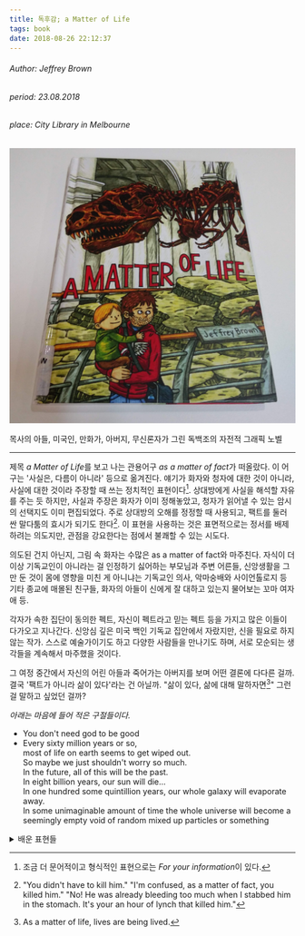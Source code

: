 ```yaml
---
title: 독후감; a Matter of Life
tags: book
date: 2018-08-26 22:12:37
---
```


###### Author: Jeffrey Brown
###### period: 23.08.2018  
###### place: City Library in Melbourne

![책표지](./picture_of_book.jpg)

목사의 아들, 미국인, 만화가, 아버지, 무신론자가 그린 독백조의 자전적 그래픽 노벨

---

제목 *a Matter of Life*를 보고 나는 관용어구
*as a matter of fact*가 떠올랐다.
이 어구는 '사실은, 다름이 아니라' 등으로 옮겨진다.
얘기가 화자와 청자에 대한 것이 아니라,
사실에 대한 것이라 주장할 때 쓰는 
정치적인 표현이다[^FYI].
상대방에게 사실을 해석할 자유를 주는 듯 하지만, 
사실과 주장은 화자가 이미 정해놓았고, 
청자가 읽어낼 수 있는 암시의 선택지도 이미 편집되었다.
주로 상대방의 오해를 정정할 때 사용되고,
팩트를 둘러 싼 말다툼의 효시가 되기도 한다[^말다툼].
이 표현을 사용하는 것은 표면적으로는 정서를 배제하려는 의도지만, 
관점을 강요한다는 점에서 불쾌할 수 있는 시도다.

의도된 건지 아닌지, 
그림 속 화자는 수많은 as a matter of fact와 마주친다.
자식이 더이상 기독교인이 아니라는 걸 
인정하기 싫어하는 부모님과 주변 어른들,
신앙생활을 그만 둔 것이 몸에 영향을 미친 게 아니냐는 기독교인 의사,
악마숭배와 사이언톨로지 등 기타 종교에 매몰된 친구들,
화자의 아들이 신에게 잘 대하고 있는지 물어보는 꼬마 여자애 등.

각자가 속한 집단이 동의한 펙트, 
자신이 펙트라고 믿는 펙트 등을 가지고 많은 이들이 
다가오고 지나간다. 
신앙심 깊은 미국 백인 기독교 집안에서 자랐지만, 
신을 필요로 하지 않는 작가. 
스스로 예술가이기도 하고 다양한 사람들을 만나기도 하며, 
서로 모순되는 생각들을 계속해서 마주했을 것이다.

그 여정 중간에서 자신의 어린 아들과 죽어가는 아버지를 보며 
어떤 결론에 다다른 걸까.
결국 '팩트가 아니라 삶이 있다'라는 건 아닐까.
"삶이 있다, 삶에 대해 말하자면[^삶]"
그런 걸 말하고 싶었던 걸까?



_아래는 마음에 들어 적은 구절들이다._
- You don't need god to be good
- Every sixty million years or so, <br>
most of life on earth seems to get wiped out. <br>
So maybe we just shouldn't worry so much. <br>
In the future, all of this will be the past. <br>
In eight billion years, our sun will die... <br>
In one hundred some quintillion years,
our whole galaxy will evaporate away. <br>
In some unimaginable amount of time 
the whole universe will become a seemingly empty 
void of random mixed up particles or something


[^FYI]: 조금 더 문어적이고 형식적인 표현으로는 *For your information*이 있다.
[^말다툼]: "You didn't have to kill him." "I'm confused, as a matter of fact, you killed him." "No! He was already bleeding too much when I stabbed him in the stomach. It's your an hour of lynch that killed him."
[^삶]: As a matter of life, lives are being lived. 

<details>
<summary>배운 표현들</summary>

| 배운 표현 | 이야기 | 뜻 |
| --- | --- | --- |
| it didn't hurt that - | 영문에서도 이런 식으로 완곡히 표현하기도 하는 구나 | - 하는 게 나쁘진 않았다 |
| senile | growing old and senile freaks me out | 망령되다, 노망나다 |
| minister | 장관으로밖에 몰랐는데 | 목사, 사제 |
| congregation |  | 신자, 사도 |
| crinkle | origami is all about crinkling and folding paper | 주름이 생기다, 잔주름  |
| skritch | urban dictionary 에서는 '수염을 검지의 바깥 쪽으로 문지를 때 생기는 소리'라고 한다, 책에서는 그림/낙서를 할 때 생기는 소리를 표현하는데 사용됐다 | 의성어 |
| 바스대다 | 어감이 이쁘다, '나는 침착해야 한다고 생각하면서도 바스대었다'  | 군짓을 하며 자꾸 조금 움직이다, 마음이 설레다 |
| fidget |  | 꼼지락거리다, 바스대다 |
| bonk | | 퉁퉁 부딪히다 |
| flaky | 페이스트리를 묘사할 때 사용되었다, 알아두면 빵집에서 써먹지 않을까? | 얇게 벗겨지는 |
| easygoing | 이제까지 '쉽게 나가는, 외향적인' 이란 뜻으로 알고 있었는데... | 태평한, 느긋한 |
| chaplain | | 군인 사제 |
| sermon | | 설교 |
| albeit (올-비에트) | everyone survived, albeit injured | 비록 -일지라도 |
| consistory | | 교회 회의, 종교 법정 |
| detrimental | "forget this worship stuff, it's detrimental to our spiritiual well being," said a minister | 해로운 |
| extraneous | | 관련 없는 |
| communion | | 성찬식, 영성체, 종교 단체, 교감 |
| regurgitate (뤼-걸지테잍) | I realized that I've been regurgitating some else's words | (삼킨 음식물을 입 안으로 다시) 역류시키다, (듣거나 읽은 내용을 별 생각 없이) 반복하다 |
| hernia | 내장이 제위치에서 벗어난 걸 뜻한다고 한다 | 탈장 |
| push someone's button | reddit 에서도 이 표현을 이용한 농담조의 댓글을 읽었다, 인제 다시 보면 한 번에 이해하겠다 | To do speicific things to anger someone |
| leash | you should keep your dogs on leashs | 가죽끈, 사슬, 속박, 구속 |
| ordeal | | (힘들거나 불쾌한) 시련 |
| off and on | on and off 도 똑같은 뜻이다 | 때때로, 불규칙적으로 |
| pastor | | 목사 |
| legit | are they legit? | 합법적인 |
| it/that figures | 많이 쓰일 것 같다 | 그럴 줄 알았다 |
| pulmonary | | 폐의 |
| fibrosis | fiber가 섬유니깐, 섬유화는 섬유질 결합조직의 과다누적을 의미한다고 한다 | 섬유증; 섬유 형성 |
| prognosis | a gloomy prognosis, 예후(미리 예, 뒤 후) | 예후, 예상, 예측 |
| snuggle | 허그보다 강한 표현, 스너글하고 싶다 | 바싹 파고들다; 파묻다 |
</details>
